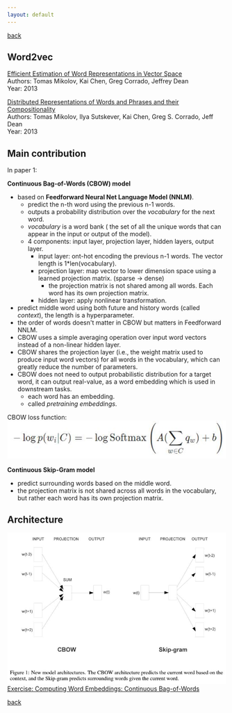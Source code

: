 ```yaml
---
layout: default
---
```


[back](../index.md)

## Word2vec

[Efficient Estimation of Word Representations in Vector Space](https://arxiv.org/abs/1301.3781)<br>
Authors: Tomas Mikolov, Kai Chen, Greg Corrado, Jeffrey Dean <br>
Year: 2013 <br>

[Distributed Representations of Words and Phrases and their Compositionality](https://proceedings.neurips.cc/paper/2013/hash/9aa42b31882ec039965f3c4923ce901b-Abstract.html)<br>
Authors: Tomas Mikolov, Ilya Sutskever, Kai Chen, Greg S. Corrado, Jeff Dean <br>
Year: 2013 <br>

## Main contribution
In paper 1:

**Continuous Bag-of-Words (CBOW) model**
* based on **Feedforward Neural Net Language Model (NNLM)**.
  * predict the n-th word using the previous n-1 words.
  * outputs a probability distribution over the *vocabulary* for the next word.
  * *vocabulary* is a word bank ( the set of all the unique words that can appear in the input or output of the model).
  * 4 components: input layer, projection layer, hidden layers, output layer.
    * input layer: ont-hot encoding the previous n-1 words. The vector length is 1*len(vocabulary).
    * projection layer: map vector to lower dimension space using a learned projection matrix. (sparse -> dense)
      * the projection matrix is not shared among all words. Each word has its own projection matrix.
    * hidden layer: apply nonlinear transformation.
* predict middle word using both future and history words (called *context*), the length is a hyperparameter.
* the order of words doesn't matter in CBOW but matters in Feedforward NNLM.
* CBOW uses a simple averaging operation over input word vectors instead of a non-linear hidden layer.
* CBOW shares the projection layer (i.e., the weight matrix used to produce input word vectors) for all words in the vocabulary, which can greatly reduce the number of parameters.
* CBOW does not need to output probabilistic distribution for a target word, it can output real-value, as a word embedding which is used in downstream tasks.
  * each word has an embedding.
  * called *pretraining embeddings*.

CBOW loss function: <br>
![cbowloss](../pics/cbow_lossfunc.JPG)

**Continuous Skip-Gram model**
* predict surrounding words based on the middle word.
* the projection matrix is not shared across all words in the vocabulary, but rather each word has its own projection matrix.

## Architecture
![cbow](../pics/cbow_and_sg.JPG) <br>
[Exercise: Computing Word Embeddings: Continuous Bag-of-Words](https://pytorch.org/tutorials/beginner/nlp/word_embeddings_tutorial.html#exercise-computing-word-embeddings-continuous-bag-of-words)

[back](../index.md)